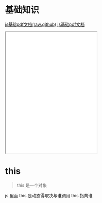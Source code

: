 <!--
 * @Author: 钱巍
 * @Date: 2022-11-25 12:02:44
 * @LastEditTime: 2023-03-07 14:37:22
 * @LastEditors: 钱巍
 * @Description:
 * @FilePath: \learn\docs\page\javascript\index.md
 * 没有理想，何必远方。
-->

# 基础知识

<a href="https://raw.githubusercontent.com/findwei/learnImages/master/javascript/js基础.pdf" target="_blank">js基础pdf文档(raw.github)</a>
<a href="https://cdn.jsdelivr.net/gh/findwei/learnImages@main/javascript/js基础.pdf" target="_blank">js基础pdf文档</a>

<iframe src="/pdfjs-4.2.67-dist/web/viewer.html?file=https://raw.githubusercontent.com/findwei/learnImages/master/javascript/js基础.pdf" height="400" ></iframe>


# this

> this 是一个对象

js 里面 this 是动态得取决与谁调用 this 指向谁
